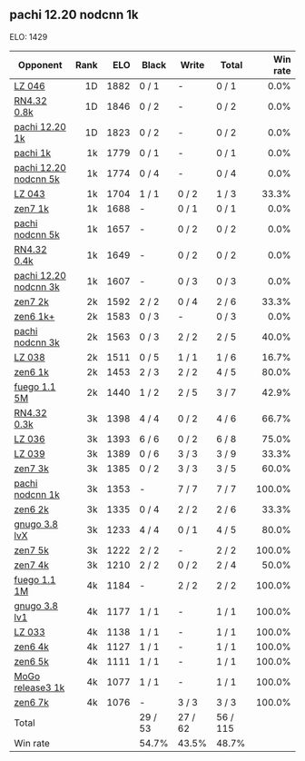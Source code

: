 ## pachi 12.20 nodcnn 1k ##

ELO: 1429

Opponent | Rank | ELO | Black | Write | Total | Win rate
---------|-----:|----:|-------|-------|-------|-------:
[LZ 046](LZ%20046.md) | 1D | 1882 | 0 / 1 | - | 0 / 1 | 0.0%
[RN4.32 0.8k](RN4.32%200.8k.md) | 1D | 1846 | 0 / 2 | - | 0 / 2 | 0.0%
[pachi 12.20 1k](pachi%2012.20%201k.md) | 1D | 1823 | 0 / 2 | - | 0 / 2 | 0.0%
[pachi 1k](pachi%201k.md) | 1k | 1779 | 0 / 1 | - | 0 / 1 | 0.0%
[pachi 12.20 nodcnn 5k](pachi%2012.20%20nodcnn%205k.md) | 1k | 1774 | 0 / 4 | - | 0 / 4 | 0.0%
[LZ 043](LZ%20043.md) | 1k | 1704 | 1 / 1 | 0 / 2 | 1 / 3 | 33.3%
[zen7 1k](zen7%201k.md) | 1k | 1688 | - | 0 / 1 | 0 / 1 | 0.0%
[pachi nodcnn 5k](pachi%20nodcnn%205k.md) | 1k | 1657 | - | 0 / 2 | 0 / 2 | 0.0%
[RN4.32 0.4k](RN4.32%200.4k.md) | 1k | 1649 | - | 0 / 2 | 0 / 2 | 0.0%
[pachi 12.20 nodcnn 3k](pachi%2012.20%20nodcnn%203k.md) | 1k | 1607 | - | 0 / 3 | 0 / 3 | 0.0%
[zen7 2k](zen7%202k.md) | 2k | 1592 | 2 / 2 | 0 / 4 | 2 / 6 | 33.3%
[zen6 1k+](zen6%201k+.md) | 2k | 1583 | 0 / 3 | - | 0 / 3 | 0.0%
[pachi nodcnn 3k](pachi%20nodcnn%203k.md) | 2k | 1563 | 0 / 3 | 2 / 2 | 2 / 5 | 40.0%
[LZ 038](LZ%20038.md) | 2k | 1511 | 0 / 5 | 1 / 1 | 1 / 6 | 16.7%
[zen6 1k](zen6%201k.md) | 2k | 1453 | 2 / 3 | 2 / 2 | 4 / 5 | 80.0%
[fuego 1.1 5M](fuego%201.1%205M.md) | 2k | 1440 | 1 / 2 | 2 / 5 | 3 / 7 | 42.9%
[RN4.32 0.3k](RN4.32%200.3k.md) | 3k | 1398 | 4 / 4 | 0 / 2 | 4 / 6 | 66.7%
[LZ 036](LZ%20036.md) | 3k | 1393 | 6 / 6 | 0 / 2 | 6 / 8 | 75.0%
[LZ 039](LZ%20039.md) | 3k | 1389 | 0 / 6 | 3 / 3 | 3 / 9 | 33.3%
[zen7 3k](zen7%203k.md) | 3k | 1385 | 0 / 2 | 3 / 3 | 3 / 5 | 60.0%
[pachi nodcnn 1k](pachi%20nodcnn%201k.md) | 3k | 1353 | - | 7 / 7 | 7 / 7 | 100.0%
[zen6 2k](zen6%202k.md) | 3k | 1335 | 0 / 4 | 2 / 2 | 2 / 6 | 33.3%
[gnugo 3.8 lvX](gnugo%203.8%20lvX.md) | 3k | 1233 | 4 / 4 | 0 / 1 | 4 / 5 | 80.0%
[zen7 5k](zen7%205k.md) | 3k | 1222 | 2 / 2 | - | 2 / 2 | 100.0%
[zen7 4k](zen7%204k.md) | 3k | 1210 | 2 / 2 | 0 / 2 | 2 / 4 | 50.0%
[fuego 1.1 1M](fuego%201.1%201M.md) | 4k | 1184 | - | 2 / 2 | 2 / 2 | 100.0%
[gnugo 3.8 lv1](gnugo%203.8%20lv1.md) | 4k | 1177 | 1 / 1 | - | 1 / 1 | 100.0%
[LZ 033](LZ%20033.md) | 4k | 1138 | 1 / 1 | - | 1 / 1 | 100.0%
[zen6 4k](zen6%204k.md) | 4k | 1127 | 1 / 1 | - | 1 / 1 | 100.0%
[zen6 5k](zen6%205k.md) | 4k | 1111 | 1 / 1 | - | 1 / 1 | 100.0%
[MoGo release3 1k](MoGo%20release3%201k.md) | 4k | 1077 | 1 / 1 | - | 1 / 1 | 100.0%
[zen6 7k](zen6%207k.md) | 4k | 1076 | - | 3 / 3 | 3 / 3 | 100.0%
Total | | | 29 / 53 | 27 / 62 | 56 / 115 | 
Win rate| | | 54.7% | 43.5% | 48.7% | 
